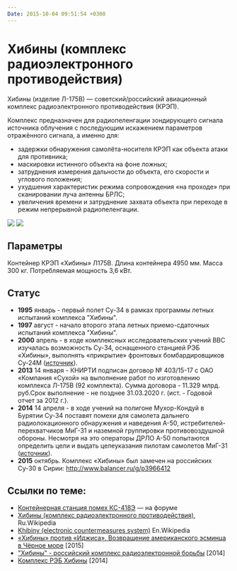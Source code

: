 ```yaml
---
Date: 2015-10-04 09:51:54 +0300
---
```


# Хибины (комплекс радиоэлектронного противодействия)

Хибины (изделие Л-175В) — советский/российский авиационный комплекс
радиоэлектронного противодействия (КРЭП).

Комплекс предназначен для радиопеленгации зондирующего сигнала источника
облучения с последующим искажением параметров отражённого сигнала, а
именно для:

* задержки обнаружения самолёта-носителя КРЭП как объекта атаки для противника;
* маскировки истинного объекта на фоне ложных;
* затруднения измерения дальности до объекта, его скорости и углового положения;
* ухудшения характеристик режима сопровождения «на проходе» при сканировании луча антенны БРЛС;
* увеличения времени и затруднение захвата объекта при переходе в режим непрерывной радиопеленгации.

![](/cache/hangar/russia/equipment/ecm/msp418k/640x640/IMG_2466_1024.JPG)
![](/cache/hangar/russia/equipment/ecm/msp418k/640x640/IMG_2468_1024.JPG)

## Параметры

Контейнер КРЭП «Хибины» Л175В. Длина контейнера 4950 мм. Масса 300 кг. Потребляемая мощность 3,6 кВт.

## Статус

* **1995** январь - первый полет Су-34 в рамках программы летных испытаний комплекса "Хибины".
* **1997** август - начало второго этапа летных приемо-сдаточных испытаний комплекса "Хибины".
* **2000** апрель - в ходе комплексных исследовательских учений ВВС изучалась возможность Су-34, оснащенного станцией РЭБ «Хибины», выполнять «прикрытие» фронтовых бомбардировщиков Су-24М ([источник](http://www.milrus.com/vvs/su34/text.shtml)).
* **2013** 14 января - КНИРТИ подписан договор № 403/15-17 с ОАО «Компания «Сухой» на  выполнение работ по изготовлению комплекса Л-175В (92 комплекта). Сумма договора - 11.329 млрд. руб.Срок выполнение - не позднее 31.03.2020 г. (ист. - Годовой отчет за 2012 г.).
* **2014** 14 апреля - в ходе учений на полигоне Мухор-Кондуй в Бурятии Су-34 поставят помехи для самолета дальнего радиолокационного обнаружения и наведения А-50, истребителей-перехватчиков МиГ-31 и наземной группировки противовоздушной обороны. Несмотря на это операторы ДРЛО А-50 попытаются определить цели и выдать целеуказания пилотам самолетов МиГ-31 ([источник](http://itar-tass.com/sibir-news/1118910)).
* **2015** октябрь. Комплекс «Хибины» был замечен на российских Су-30 в Сирии: http://www.balancer.ru/g/p3966412

## Ссылки по теме:

* [Контейнерная станция помех КС-418Э](http://forums.airbase.ru/2014/01/t32612--kontejnernaya-stantsiya-pomekh-ks-418e.3103.html) — на форуме
* [Хибины (комплекс радиоэлектронного противодействия)](https://ru.wikipedia.org/wiki/Хибины_%28комплекс_радиоэлектронного_противодействия%29), Ru.Wikipedia
* [Khibiny (electronic countermeasures system)](https://en.wikipedia.org/wiki/Khibiny_%28electronic_countermeasures_system%29) En.Wikipedia
* [«Хибины» против «Иджиса». Возвращение американского эсминца в Чёрное море](http://topwar.ru/page,1,2,70310-hibiny-protiv-idzhisa-vozvraschenie-amerikanskogo-esminca-v-chernoe-more.html) [2015]
* ["Хибины" - российский комплекс радиоэлектронной борьбы](http://www.arms-expo.ru/news/science/khibiny_rossiyskiy_kompleks_radioelektronnoy_borby/) [2014]
* [Комплекс РЭБ Хибины](http://militaryrussia.ru/blog/topic-802.html) [2014]
